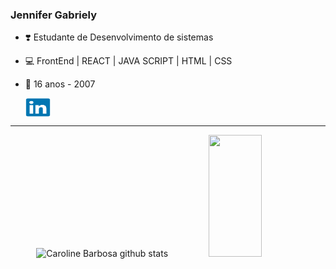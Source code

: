### Jennifer Gabriely



- ❣️ Estudante de Desenvolvimento de sistemas 
- 💻 FrontEnd | REACT | JAVA SCRIPT | HTML | CSS
- 🎈 16 anos - 2007

  
  <img href="https:https://www.linkedin.com/in/jennifer-gabriely-lopes-dos-santos-a1a251295/" align="center" alt="Linkedin" height="30" width="40" src="https://raw.githubusercontent.com/devicons/devicon/master/icons/linkedin/linkedin-original.svg">

  
<hr>


<div align="center">  
  <img width="49%" height="195px" src="https://github-readme-stats.vercel.app/api?username=JenniGabriely01&show_icons=true&count_private=true&hide_border=true&title_color=ff91a4&icon_color=ff91a4&text_color=c9d1d9&bg_color=0d1117" alt="Caroline Barbosa github stats" /> 
  <img width="41%" height="195px" src="https://github-readme-stats.vercel.app/api/top-langs/?username=JenniGabriely01&layout=compact&hide_border=true&title_color=ff91a4&text_color=ff91a4&bg_color=0d1117" />
</div>
